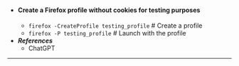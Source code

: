- #### Create a Firefox profile without cookies for testing purposes 
    - `firefox -CreateProfile testing_profile` # Create a profile
    - `firefox -P testing_profile` # Launch with the profile
- ***References***
    - ChatGPT
- ---
